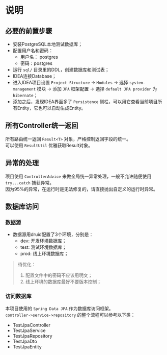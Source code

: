 # 说明

## 必要的前置步骤
- 安装PostgreSQL本地测试数据库；
- 配置用户名和密码：
  - 用户名： postgres
  - 密码：postgres
- 运行 `sql/` 目录里的DDL，创建数据库和测试表；
- IDEA连接Database；
- 进入IDEA项目设置 `Project Structure` -> `Modules` -> 选择 `system-management` 模块 -> 添加 `JPA` 框架配置 -> 选择 `default JPA provider` 为 `hibernate`；
- 添加之后，发现IDEA界面多了 `Persistence` 侧栏，可以用它查看当前项目所有Entity，它也可以自动生成Entity。

## 所有Controller统一返回

所有路由统一返回 `Result<T>` 对象，严格控制返回字段的统一。  
可以使用 `ResultUtil` 优雅获取Result对象。

## 异常的处理

项目使用 `ControllerAdvice` 来做全局统一异常处理，一般不允许随便使用 `try...catch` 捕获异常。  
因为95%的异常，在运行时是无法修复的，请直接抛出自定义的运行时异常。  

## 数据库访问
### 数据源

- 数据源用druid配置了3个环境，分别是：
  - dev: 开发环境数据库；
  - test: 测试环境数据库；
  - prod: 线上环境数据库；
  
> 待优化：  
> 1. 配置文件中的密码不应该用明文； 
> 2. 线上环境的数据库最好不要版本控制；

### 访问数据库

本项目使用的 `Spring Data JPA` 作为数据库访问框架。  
`controller->service->repository` 的整个流程可以参考以下类：  
- TestJpaController
- TestJpaService
- TestJpaRepository
- TestJpaDto
- TestJpaEntity